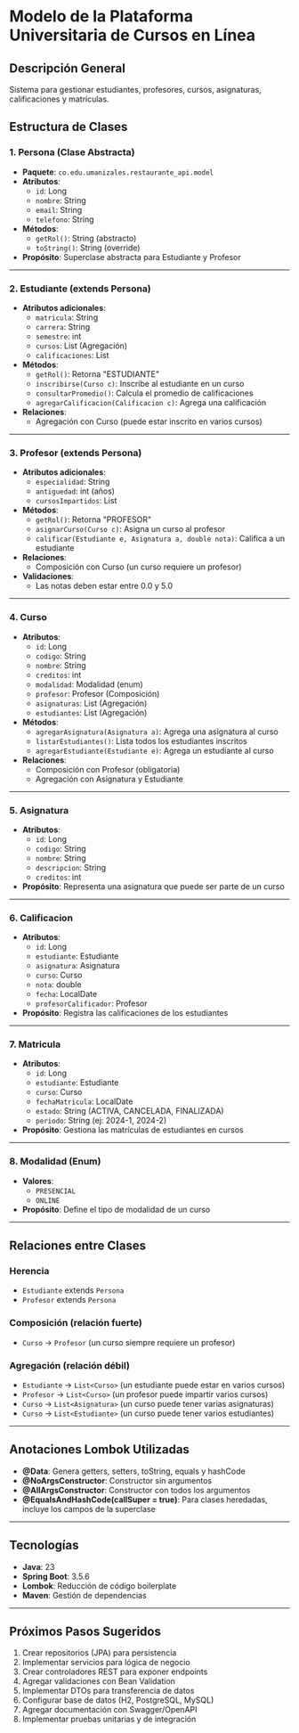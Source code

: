 # Modelo de la Plataforma Universitaria de Cursos en Línea

## Descripción General
Sistema para gestionar estudiantes, profesores, cursos, asignaturas, calificaciones y matrículas.

## Estructura de Clases

### 1. **Persona** (Clase Abstracta)
- **Paquete**: `co.edu.umanizales.restaurante_api.model`
- **Atributos**:
  - `id`: Long
  - `nombre`: String
  - `email`: String
  - `telefono`: String
- **Métodos**:
  - `getRol()`: String (abstracto)
  - `toString()`: String (override)
- **Propósito**: Superclase abstracta para Estudiante y Profesor

---

### 2. **Estudiante** (extends Persona)
- **Atributos adicionales**:
  - `matricula`: String
  - `carrera`: String
  - `semestre`: int
  - `cursos`: List<Curso> (Agregación)
  - `calificaciones`: List<Calificacion>
- **Métodos**:
  - `getRol()`: Retorna "ESTUDIANTE"
  - `inscribirse(Curso c)`: Inscribe al estudiante en un curso
  - `consultarPromedio()`: Calcula el promedio de calificaciones
  - `agregarCalificacion(Calificacion c)`: Agrega una calificación
- **Relaciones**:
  - Agregación con Curso (puede estar inscrito en varios cursos)

---

### 3. **Profesor** (extends Persona)
- **Atributos adicionales**:
  - `especialidad`: String
  - `antiguedad`: int (años)
  - `cursosImpartidos`: List<Curso>
- **Métodos**:
  - `getRol()`: Retorna "PROFESOR"
  - `asignarCurso(Curso c)`: Asigna un curso al profesor
  - `calificar(Estudiante e, Asignatura a, double nota)`: Califica a un estudiante
- **Relaciones**:
  - Composición con Curso (un curso requiere un profesor)
- **Validaciones**:
  - Las notas deben estar entre 0.0 y 5.0

---

### 4. **Curso**
- **Atributos**:
  - `id`: Long
  - `codigo`: String
  - `nombre`: String
  - `creditos`: int
  - `modalidad`: Modalidad (enum)
  - `profesor`: Profesor (Composición)
  - `asignaturas`: List<Asignatura> (Agregación)
  - `estudiantes`: List<Estudiante> (Agregación)
- **Métodos**:
  - `agregarAsignatura(Asignatura a)`: Agrega una asignatura al curso
  - `listarEstudiantes()`: Lista todos los estudiantes inscritos
  - `agregarEstudiante(Estudiante e)`: Agrega un estudiante al curso
- **Relaciones**:
  - Composición con Profesor (obligatoria)
  - Agregación con Asignatura y Estudiante

---

### 5. **Asignatura**
- **Atributos**:
  - `id`: Long
  - `codigo`: String
  - `nombre`: String
  - `descripcion`: String
  - `creditos`: int
- **Propósito**: Representa una asignatura que puede ser parte de un curso

---

### 6. **Calificacion**
- **Atributos**:
  - `id`: Long
  - `estudiante`: Estudiante
  - `asignatura`: Asignatura
  - `curso`: Curso
  - `nota`: double
  - `fecha`: LocalDate
  - `profesorCalificador`: Profesor
- **Propósito**: Registra las calificaciones de los estudiantes

---

### 7. **Matricula**
- **Atributos**:
  - `id`: Long
  - `estudiante`: Estudiante
  - `curso`: Curso
  - `fechaMatricula`: LocalDate
  - `estado`: String (ACTIVA, CANCELADA, FINALIZADA)
  - `periodo`: String (ej: 2024-1, 2024-2)
- **Propósito**: Gestiona las matrículas de estudiantes en cursos

---

### 8. **Modalidad** (Enum)
- **Valores**:
  - `PRESENCIAL`
  - `ONLINE`
- **Propósito**: Define el tipo de modalidad de un curso

---

## Relaciones entre Clases

### Herencia
- `Estudiante` extends `Persona`
- `Profesor` extends `Persona`

### Composición (relación fuerte)
- `Curso` → `Profesor` (un curso siempre requiere un profesor)

### Agregación (relación débil)
- `Estudiante` → `List<Curso>` (un estudiante puede estar en varios cursos)
- `Profesor` → `List<Curso>` (un profesor puede impartir varios cursos)
- `Curso` → `List<Asignatura>` (un curso puede tener varias asignaturas)
- `Curso` → `List<Estudiante>` (un curso puede tener varios estudiantes)

---

## Anotaciones Lombok Utilizadas

- **@Data**: Genera getters, setters, toString, equals y hashCode
- **@NoArgsConstructor**: Constructor sin argumentos
- **@AllArgsConstructor**: Constructor con todos los argumentos
- **@EqualsAndHashCode(callSuper = true)**: Para clases heredadas, incluye los campos de la superclase

---

## Tecnologías
- **Java**: 23
- **Spring Boot**: 3.5.6
- **Lombok**: Reducción de código boilerplate
- **Maven**: Gestión de dependencias

---

## Próximos Pasos Sugeridos

1. Crear repositorios (JPA) para persistencia
2. Implementar servicios para lógica de negocio
3. Crear controladores REST para exponer endpoints
4. Agregar validaciones con Bean Validation
5. Implementar DTOs para transferencia de datos
6. Configurar base de datos (H2, PostgreSQL, MySQL)
7. Agregar documentación con Swagger/OpenAPI
8. Implementar pruebas unitarias y de integración
